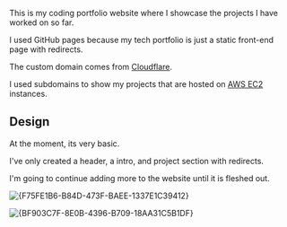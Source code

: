 This is my coding portfolio website where I showcase the projects I have worked on so far.


I used GitHub pages because my tech portfolio is just a static front-end page with redirects.

The custom domain comes from [Cloudflare](https://www.cloudflare.com/).

I used subdomains to show my projects that are hosted on [AWS EC2](https://aws.amazon.com/ec2/) instances.

 

## Design

At the moment, its very basic. 

I've only created a header, a intro, and project section with redirects. 

I'm going to continue adding more to the website until it is fleshed out. 


![{F75FE1B6-B84D-473F-BAEE-1337E1C39412}](https://github.com/user-attachments/assets/ba132568-6c84-460a-8e73-706ec47c5069)


![{BF903C7F-8E0B-4396-B709-18AA31C5B1DF}](https://github.com/user-attachments/assets/7a4b257f-c68a-47b0-9c53-8ab008628651)
